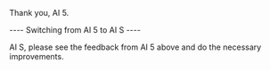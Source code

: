 Thank you, AI 5.

---- Switching from AI 5 to AI S ----

AI S, please see the feedback from AI 5 above and do the necessary improvements.
